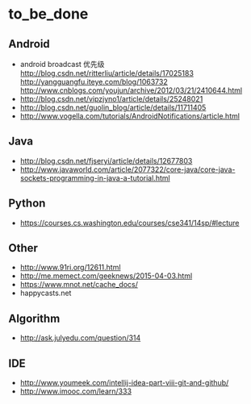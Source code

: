 # to_be_done


## Android

-  android broadcast 优先级
http://blog.csdn.net/ritterliu/article/details/17025183
http://yangguangfu.iteye.com/blog/1063732
http://www.cnblogs.com/youjun/archive/2012/03/21/2410644.html
-  http://blog.csdn.net/vipzjyno1/article/details/25248021
-  http://blog.csdn.net/guolin_blog/article/details/11711405
-  http://www.vogella.com/tutorials/AndroidNotifications/article.html



## Java
- http://blog.csdn.net/fjseryi/article/details/12677803
- http://www.javaworld.com/article/2077322/core-java/core-java-sockets-programming-in-java-a-tutorial.html

## Python
- https://courses.cs.washington.edu/courses/cse341/14sp/#lecture

## Other
- http://www.91ri.org/12611.html
- http://me.memect.com/geeknews/2015-04-03.html
- https://www.mnot.net/cache_docs/
- happycasts.net

## Algorithm
- http://ask.julyedu.com/question/314

## IDE
- http://www.youmeek.com/intellij-idea-part-viii-git-and-github/
- http://www.imooc.com/learn/333





